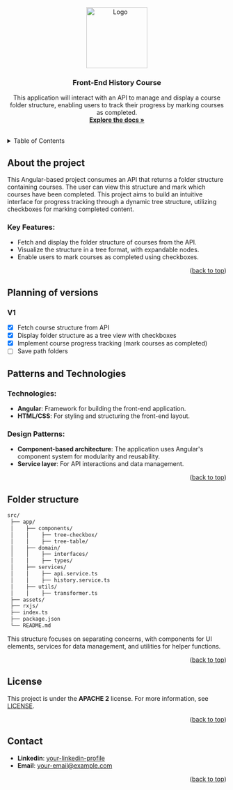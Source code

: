 <a id="readme-top"></a> <br />

<div align="center">
  <a href="https://github.com/your-repo-link">
    <img src="https://github.com/user-attachments/assets/41e3ccf5-9779-4cb1-8519-d74af9732c0c" alt="Logo" width="140" height="140">
  </a>

  <h3 align="center">Front-End History Course</h3>

  <p align="center">
    This application will interact with an API to manage and display a course folder structure, enabling users to track their progress by marking courses as completed. 
    <br />
    <a href="https://github.com/your-repo-link"><strong>Explore the docs »</strong></a>
    <br />
    <br />
  </p>
</div>

<details>
  <summary>Table of Contents</summary>
  <ol>
    <li>
      <a href="#about-the-project">About The Project</a>
    </li>
    <li><a href="#planning-of-versions">Planning of versions</a></li>
    <li><a href="#patterns-and-technologies">Patterns and Technologies</a></li>
    <li><a href="#folder-structure">Folder structure</a></li>
    <li><a href="#license">License</a></li>
    <li><a href="#contact">Contact</a></li>
  </ol>
</details>

## About the project

This Angular-based project consumes an API that returns a folder structure containing courses. The user can view this structure and mark which courses have been completed. This project aims to build an intuitive interface for progress tracking through a dynamic tree structure, utilizing checkboxes for marking completed content.

### Key Features:

* Fetch and display the folder structure of courses from the API.
* Visualize the structure in a tree format, with expandable nodes.
* Enable users to mark courses as completed using checkboxes.

<p align="right">(<a href="#readme-top">back to top</a>)</p>

## Planning of versions

### V1

* [x] Fetch course structure from API
* [x] Display folder structure as a tree view with checkboxes
* [x] Implement course progress tracking (mark courses as completed)
* [ ] Save path folders 

## Patterns and Technologies

### Technologies:

* **Angular**: Framework for building the front-end application.
* **HTML/CSS**: For styling and structuring the front-end layout.

### Design Patterns:

* **Component-based architecture**: The application uses Angular's component system for modularity and reusability.
* **Service layer**: For API interactions and data management.

<p align="right">(<a href="#readme-top">back to top</a>)</p>

## Folder structure

```bash
src/
 ├── app/
 │    ├── components/
 │    │    ├── tree-checkbox/
 │    │    ├── tree-table/
 │    ├── domain/
 │    │    ├── interfaces/
 │    │    ├── types/
 │    ├── services/
 │    │    ├── api.service.ts
 │    │    ├── history.service.ts
 │    ├── utils/
 │    │    ├── transformer.ts
 ├── assets/
 ├── rxjs/
 ├── index.ts
 ├── package.json
 └── README.md
```

This structure focuses on separating concerns, with components for UI elements, services for data management, and utilities for helper functions.

<p align="right">(<a href="#readme-top">back to top</a>)</p>

## License

This project is under the **APACHE 2** license. For more information, see [LICENSE](/LICENSE).

<p align="right">(<a href="#readme-top">back to top</a>)</p>

## Contact

* **Linkedin**: [your-linkedin-profile](https://www.linkedin.com/in/your-profile/)
* **Email**: [your-email@example.com](mailto:your-email@example.com)

<p align="right">(<a href="#readme-top">back to top</a>)</p>
